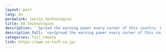 ```yaml
---
layout: post
lang: en
permalink: /en/so_technologies
title: SO Technologies
description: ' Spread the earning power every corner of this country. We are promoting product development with the mission of regional revitalization.  With the discretionary work system, full remote work is possible. A remote work allowance will also be provided. '
description_full: '<p>Spread the earning power every corner of this country. We are promoting product development with the mission of regional revitalization.  With the discretionary work system, full remote work is possible. A remote work allowance will also be provided.</p>'
categories: full_remote
link: https://www.so-tech.co.jp/
---
```

